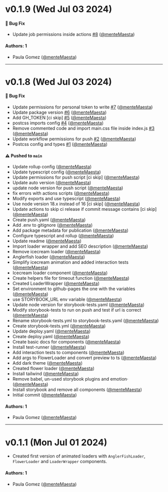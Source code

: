 # v0.1.9 (Wed Jul 03 2024)

#### 🐛 Bug Fix

- Update job permissions inside actions [#8](https://github.com/menteMaesta/animated-loaders/pull/8) ([@menteMaesta](https://github.com/menteMaesta))

#### Authors: 1

- Paula Gomez ([@menteMaesta](https://github.com/menteMaesta))

---

# v0.1.8 (Wed Jul 03 2024)

#### 🐛 Bug Fix

- Update permissions for personal token to write [#7](https://github.com/menteMaesta/animated-loaders/pull/7) ([@menteMaesta](https://github.com/menteMaesta))
- Update package version [#6](https://github.com/menteMaesta/animated-loaders/pull/6) ([@menteMaesta](https://github.com/menteMaesta))
- Add GH_TOKEN [ci skip] [#5](https://github.com/menteMaesta/animated-loaders/pull/5) ([@menteMaesta](https://github.com/menteMaesta))
- postcss imports config [#4](https://github.com/menteMaesta/animated-loaders/pull/4) ([@menteMaesta](https://github.com/menteMaesta))
- Remove commented code and import main.css file inside index.js [#3](https://github.com/menteMaesta/animated-loaders/pull/3) ([@menteMaesta](https://github.com/menteMaesta))
- Update workflow permissions for push [#2](https://github.com/menteMaesta/animated-loaders/pull/2) ([@menteMaesta](https://github.com/menteMaesta))
- Postcss config and types [#1](https://github.com/menteMaesta/animated-loaders/pull/1) ([@menteMaesta](https://github.com/menteMaesta))

#### ⚠️ Pushed to `main`

- Update rollup config ([@menteMaesta](https://github.com/menteMaesta))
- Update typescript config ([@menteMaesta](https://github.com/menteMaesta))
- Update permissions for push script [ci skip] ([@menteMaesta](https://github.com/menteMaesta))
- Update auto version ([@menteMaesta](https://github.com/menteMaesta))
- update node version for push script ([@menteMaesta](https://github.com/menteMaesta))
- fix errors with actions scripts ([@menteMaesta](https://github.com/menteMaesta))
- Modify exports and use typescript ([@menteMaesta](https://github.com/menteMaesta))
- Use node version 18.x instead of 16 [ci skip] ([@menteMaesta](https://github.com/menteMaesta))
- Update actions to skip ci release if commit message contains [ci skip] ([@menteMaesta](https://github.com/menteMaesta))
- Create push.yaml ([@menteMaesta](https://github.com/menteMaesta))
- Add .env to gitignore ([@menteMaesta](https://github.com/menteMaesta))
- Add package metadata for publication ([@menteMaesta](https://github.com/menteMaesta))
- Configure typescript and rollup ([@menteMaesta](https://github.com/menteMaesta))
- Update readme ([@menteMaesta](https://github.com/menteMaesta))
- Import loader wrapper and add SEO description ([@menteMaesta](https://github.com/menteMaesta))
- Remove icecream loader ([@menteMaesta](https://github.com/menteMaesta))
- Anglerfish loader ([@menteMaesta](https://github.com/menteMaesta))
- Simplify icecream animation and added interaction tests ([@menteMaesta](https://github.com/menteMaesta))
- Icecream loader component ([@menteMaesta](https://github.com/menteMaesta))
- Create helpers file for timeout function ([@menteMaesta](https://github.com/menteMaesta))
- Created LoaderWrapper ([@menteMaesta](https://github.com/menteMaesta))
- Set environment to github-pages the one with the variables ([@menteMaesta](https://github.com/menteMaesta))
- use STORYBOOK_URL env variable ([@menteMaesta](https://github.com/menteMaesta))
- Update node version for storybook-tests.yaml ([@menteMaesta](https://github.com/menteMaesta))
- Modify storybook-tests to run on push and test if url is correct ([@menteMaesta](https://github.com/menteMaesta))
- Rename storybook-tests.yml to storybook-tests.yaml ([@menteMaesta](https://github.com/menteMaesta))
- Create storybook-tests.yml ([@menteMaesta](https://github.com/menteMaesta))
- Update deploy.yaml ([@menteMaesta](https://github.com/menteMaesta))
- Create deploy.yaml ([@menteMaesta](https://github.com/menteMaesta))
- Create basic docs for components ([@menteMaesta](https://github.com/menteMaesta))
- Install test-runner ([@menteMaesta](https://github.com/menteMaesta))
- Add interaction tests to components ([@menteMaesta](https://github.com/menteMaesta))
- Add args to FlowerLoader and convert preview to ts ([@menteMaesta](https://github.com/menteMaesta))
- Add dark theme ([@menteMaesta](https://github.com/menteMaesta))
- Created flower loader ([@menteMaesta](https://github.com/menteMaesta))
- Install tailwind ([@menteMaesta](https://github.com/menteMaesta))
- Remove babel, un-used storybook plugins and emotion· ([@menteMaesta](https://github.com/menteMaesta))
- Install storybook and remove all components ([@menteMaesta](https://github.com/menteMaesta))
- Initial commit ([@menteMaesta](https://github.com/menteMaesta))

#### Authors: 1

- Paula Gomez ([@menteMaesta](https://github.com/menteMaesta))

---

# v0.1.1 (Mon Jul 01 2024)

- Created first version of animated loaders with `AnglerFishLoader`, `FlowerLoader` and `LoaderWrapper` components.

#### Authors: 1

- Paula Gomez ([@menteMaesta](https://github.com/menteMaesta))
